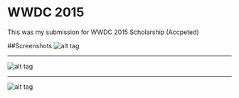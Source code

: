 # WWDC 2015
This was my submission for WWDC 2015 Scholarship (Accpeted)

##Screenshots
![alt tag](http://i.imgur.com/0CZkbu9.png)
* * *
![alt tag](http://i.imgur.com/MpenAXl.png)
* * *
![alt tag](http://i.imgur.com/Rn0AadR.png)


